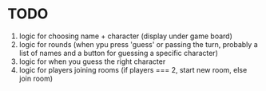 # TODO

1.  logic for choosing name + character (display under game board)
2.  logic for rounds (when ypu press 'guess' or passing the turn, probably a list of names and a button for guessing a specific character)
3.  logic for when you guess the right character
4.  logic for players joining rooms (if players === 2, start new room, else join room)
